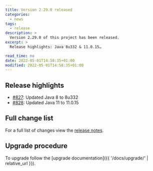 ```yaml
---
title: Version 2.29.0 released
categories:
  - news
tags:
  - release
description: >
  Version 2.29.0 of this project has been released.
excerpt: >
  Release highlights: Java 8u332 & 11.0.15…

read_time: no
date: 2022-05-01T14:58:35+01:00
modified: 2022-05-01T14:58:35+01:00
---
```


## Release highlights

* [#827](https://github.com/gantsign/development-environment/pull/827):
  Updated Java 8 to 8u332
* [#828](https://github.com/gantsign/development-environment/pull/828):
  Updated Java 11 to 11.0.15

## Full change list

For a full list of changes view the
[release notes](https://github.com/gantsign/development-environment/releases/tag/2.29.0).

## Upgrade procedure

To upgrade follow the
[upgrade documentation]({{ '/docs/upgrade/' | relative_url }}).
